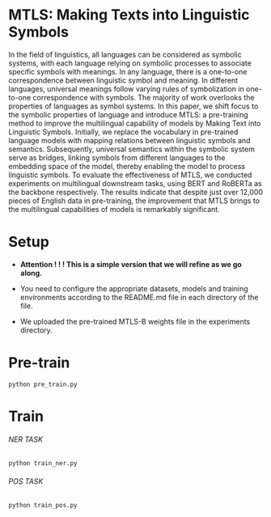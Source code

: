 # MTLS: Making Texts into Linguistic Symbols

In the field of linguistics, all languages can be considered as symbolic systems, with each language relying on symbolic processes to associate specific symbols with meanings. In any language, there is a one-to-one correspondence between linguistic symbol and meaning. In different languages, universal meanings follow varying rules of symbolization in one-to-one correspondence with symbols. The majority of work overlooks the properties of languages as symbol systems. In this paper, we shift focus to the symbolic properties of language and introduce MTLS: a pre-training method to improve the multilingual capability of models by Making Text into Linguistic Symbols. Initially, we replace the vocabulary in pre-trained language models with mapping relations between linguistic symbols and semantics. Subsequently, universal semantics within the symbolic system serve as bridges, linking symbols from different languages to the embedding space of the model, thereby enabling the model to process linguistic symbols. To evaluate the effectiveness of MTLS, we conducted experiments on multilingual downstream tasks, using BERT and RoBERTa as the backbone respectively. The results indicate that despite just over 12,000 pieces of English data in pre-training, the improvement that MTLS brings to the multilingual capabilities of models is remarkably significant.

# Setup

- **Attention ! ! !  This is a simple version that we will refine as we go along.**

- You need to configure the appropriate datasets, models and training environments according to the README.md file in each directory of the file.

- We uploaded the pre-trained MTLS-B weights file in the experiments directory.

# Pre-train

```
python pre_train.py
```

# Train

###### NER TASK

```
python train_ner.py
```

###### POS TASK

```
python train_pos.py
```
